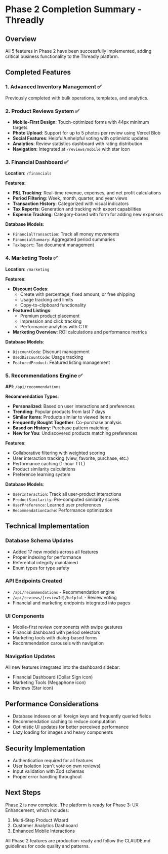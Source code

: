 # Phase 2 Completion Summary - Threadly

## Overview
All 5 features in Phase 2 have been successfully implemented, adding critical business functionality to the Threadly platform.

## Completed Features

### 1. Advanced Inventory Management ✅
Previously completed with bulk operations, templates, and analytics.

### 2. Product Reviews System ✅
- **Mobile-First Design**: Touch-optimized forms with 44px minimum targets
- **Photo Upload**: Support for up to 5 photos per review using Vercel Blob
- **Social Features**: Helpful/unhelpful voting with optimistic updates
- **Analytics**: Review statistics dashboard with rating distribution
- **Navigation**: Integrated at `/reviews/mobile` with star icon

### 3. Financial Dashboard ✅
**Location**: `/financials`

**Features**:
- **P&L Tracking**: Real-time revenue, expenses, and net profit calculations
- **Period Filtering**: Week, month, quarter, and year views
- **Transaction History**: Categorized with visual indicators
- **Tax Reports**: Generation and tracking with export capabilities
- **Expense Tracking**: Category-based with form for adding new expenses

**Database Models**:
- `FinancialTransaction`: Track all money movements
- `FinancialSummary`: Aggregated period summaries
- `TaxReport`: Tax document management

### 4. Marketing Tools ✅
**Location**: `/marketing`

**Features**:
- **Discount Codes**: 
  - Create with percentage, fixed amount, or free shipping
  - Usage tracking and limits
  - Copy-to-clipboard functionality
- **Featured Listings**:
  - Premium product placement
  - Impression and click tracking
  - Performance analytics with CTR
- **Marketing Overview**: ROI calculations and performance metrics

**Database Models**:
- `DiscountCode`: Discount management
- `UsedDiscountCode`: Usage tracking
- `FeaturedProduct`: Featured listing management

### 5. Recommendations Engine ✅
**API**: `/api/recommendations`

**Recommendation Types**:
- **Personalized**: Based on user interactions and preferences
- **Trending**: Popular products from last 7 days
- **Similar Items**: Products similar to viewed items
- **Frequently Bought Together**: Co-purchase analysis
- **Based on History**: Purchase pattern matching
- **New for You**: Undiscovered products matching preferences

**Features**:
- Collaborative filtering with weighted scoring
- User interaction tracking (view, favorite, purchase, etc.)
- Performance caching (1-hour TTL)
- Product similarity calculations
- Preference learning system

**Database Models**:
- `UserInteraction`: Track all user-product interactions
- `ProductSimilarity`: Pre-computed similarity scores
- `UserPreference`: Learned user preferences
- `RecommendationCache`: Performance optimization

## Technical Implementation

### Database Schema Updates
- Added 17 new models across all features
- Proper indexing for performance
- Referential integrity maintained
- Enum types for type safety

### API Endpoints Created
- `/api/recommendations` - Recommendation engine
- `/api/reviews/[reviewId]/helpful` - Review voting
- Financial and marketing endpoints integrated into pages

### UI Components
- Mobile-first review components with swipe gestures
- Financial dashboard with period selectors
- Marketing tools with dialog-based forms
- Recommendation carousels with navigation

### Navigation Updates
All new features integrated into the dashboard sidebar:
- Financial Dashboard (Dollar Sign icon)
- Marketing Tools (Megaphone icon)
- Reviews (Star icon)

## Performance Considerations
- Database indexes on all foreign keys and frequently queried fields
- Recommendation caching to reduce computation
- Optimistic UI updates for better perceived performance
- Lazy loading for images and heavy components

## Security Implementation
- Authentication required for all features
- User isolation (can't vote on own reviews)
- Input validation with Zod schemas
- Proper error handling throughout

## Next Steps
Phase 2 is now complete. The platform is ready for Phase 3: UX Enhancement, which includes:
1. Multi-Step Product Wizard
2. Customer Analytics Dashboard
3. Enhanced Mobile Interactions

All Phase 2 features are production-ready and follow the CLAUDE.md guidelines for code quality and patterns.